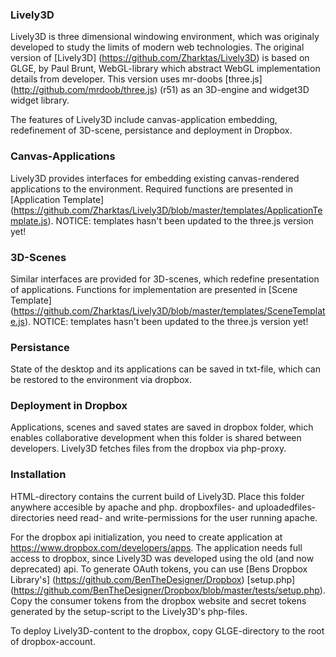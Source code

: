 ### Lively3D

Lively3D is three dimensional windowing environment, which was originaly developed to study the limits of modern web technologies. The original version of [Lively3D] (https://github.com/Zharktas/Lively3D) is based on GLGE, by Paul Brunt, WebGL-library which abstract WebGL implementation details from developer. This version uses mr-doobs [three.js] (http://github.com/mrdoob/three.js) (r51) as an 3D-engine and widget3D widget library.

The features of Lively3D include canvas-application embedding, redefinement of 3D-scene, persistance and deployment in Dropbox.


### Canvas-Applications

Lively3D provides interfaces for embedding existing canvas-rendered applications to the environment. Required functions are presented in [Application Template] (https://github.com/Zharktas/Lively3D/blob/master/templates/ApplicationTemplate.js).
NOTICE: templates hasn't been updated to the three.js version yet!

### 3D-Scenes

Similar interfaces are provided for 3D-scenes, which redefine presentation of applications. Functions for implementation are presented in [Scene Template] (https://github.com/Zharktas/Lively3D/blob/master/templates/SceneTemplate.js).
NOTICE: templates hasn't been updated to the three.js version yet!

### Persistance

State of the desktop and its applications can be saved in txt-file, which can be restored to the environment via dropbox.

### Deployment in Dropbox

Applications, scenes and saved states are saved in dropbox folder, which enables collaborative development when this folder is shared between developers.
Lively3D fetches files from the dropbox via php-proxy.

### Installation

HTML-directory contains the current build of Lively3D. Place this folder anywhere accesible by apache and php.
dropboxfiles- and uploadedfiles-directories need read- and write-permissions for the user running apache.

For the dropbox api initialization, you need to create application at https://www.dropbox.com/developers/apps. The application needs full access to dropbox, since Lively3D was developed using the old (and now deprecated) api.
To generate OAuth tokens, you can use [Bens Dropbox Library's] (https://github.com/BenTheDesigner/Dropbox) [setup.php] (https://github.com/BenTheDesigner/Dropbox/blob/master/tests/setup.php).
Copy the consumer tokens from the dropbox website and secret tokens generated by the setup-script to the Lively3D's php-files.

To deploy Lively3D-content to the dropbox, copy GLGE-directory to the root of dropbox-account.
